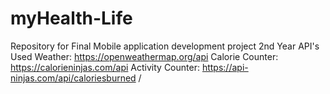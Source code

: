 # myHealth-Life
Repository for Final Mobile application development project 2nd Year
API's Used 
Weather: https://openweathermap.org/api
Calorie Counter: https://calorieninjas.com/api
Activity Counter: https://api-ninjas.com/api/caloriesburned
/
